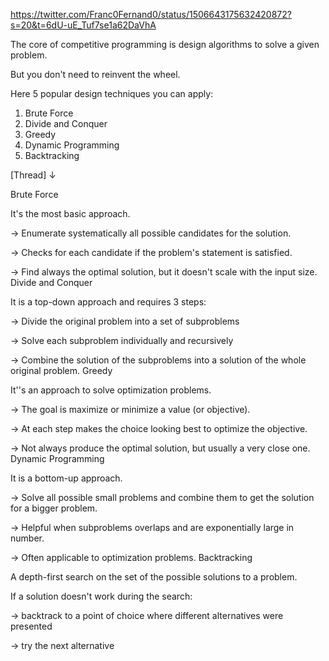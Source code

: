 https://twitter.com/Franc0Fernand0/status/1506643175632420872?s=20&t=6dU-uE_Tuf7se1a62DaVhA

The core of competitive programming is design algorithms to solve a given problem.

But you don't need to reinvent the wheel.

Here 5 popular design techniques you can apply:

1. Brute Force
2. Divide and Conquer
3. Greedy
4. Dynamic Programming
5. Backtracking

[Thread] ↓

Brute Force

It's the most basic approach.

→ Enumerate systematically all possible candidates for the solution.

→ Checks for each candidate if the problem's statement is satisfied.

→ Find always the optimal solution, but it doesn't scale with the input size. Divide and Conquer

It is a top-down approach and requires 3 steps:

→ Divide the original problem into a set of subproblems

→ Solve each subproblem individually and recursively

→ Combine the solution of the subproblems into a solution of the whole original problem. Greedy

It''s an approach to solve optimization problems.

→ The goal is maximize or minimize a value (or objective).

→ At each step makes the choice looking best to optimize the objective.

→ Not always produce the optimal solution, but usually a very close one. Dynamic Programming

It is a bottom-up approach.

→ Solve all possible small problems and combine them to get the solution for a bigger problem.

→ Helpful when subproblems overlaps and are exponentially large in number.

→ Often applicable to optimization problems. Backtracking

A depth-first search on the set of the possible solutions to a problem.

If a solution doesn't work during the search:

→ backtrack to a point of choice where different alternatives were presented

→ try the next alternative
